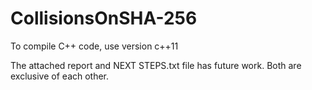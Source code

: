 # CollisionsOnSHA-256

To compile C++ code, use version c++11


The attached report and NEXT STEPS.txt file has future work. Both are exclusive of each other.
